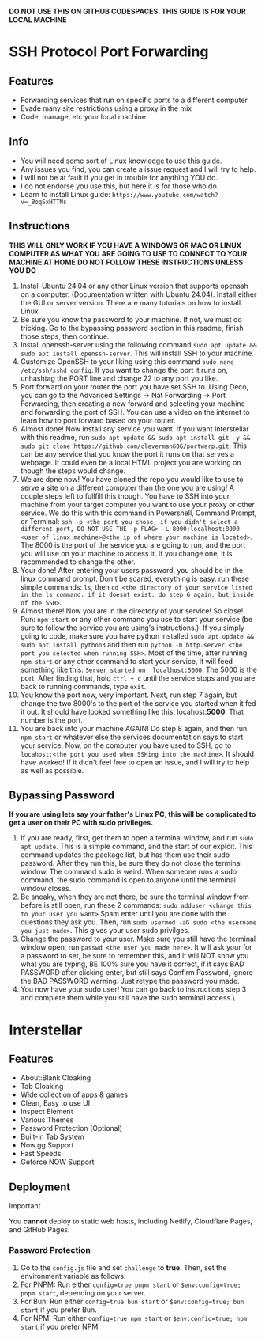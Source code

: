 **DO NOT USE THIS ON GITHUB CODESPACES. THIS GUIDE IS FOR YOUR LOCAL MACHINE**

# SSH Protocol Port Forwarding

## Features

- Forwarding services that run on specific ports to a different computer
- Evade many site restrictions using a proxy in the mix
- Code, manage, etc your local machine

## Info
- You will need some sort of Linux knowledge to use this guide.
- Any issues you find, you can create a issue request and I will try to help.
- I will not be at fault if you get in trouble for anything YOU do.
- I do not endorse you use this, but here it is for those who do.
- Learn to install Linux guide: `https://www.youtube.com/watch?v=_BoqSxHTTNs`

## Instructions

**THIS WILL ONLY WORK IF YOU HAVE A WINDOWS OR MAC OR LINUX COMPUTER AS WHAT YOU ARE GOING TO USE TO CONNECT TO YOUR MACHINE AT HOME** **DO NOT FOLLOW THESE INSTRUCTIONS UNLESS YOU DO**

1. Install Ubuntu 24.04 or any other Linux version that supports openssh on a computer. (Documentation written with Ubuntu 24.04). Install either the GUI or server version. There are many tutorials on how to install Linux.
2. Be sure you know the password to your machine. If not, we must do tricking. Go to the bypassing password section in this readme, finish those steps, then continue.
3. Install openssh-server using the following command `sudo apt update && sudo apt install openssh-server`. This will install SSH to your machine.
4. Customize OpenSSH to your liking using this command `sudo nano /etc/ssh/sshd_config`. If you want to change the port it runs on, unhashtag the PORT line and change 22 to any port you like.
5. Port forward on your router the port you have set SSH to. Using Deco, you can go to the Advanced Settings -> Nat Forwarding -> Port Forwarding, then creating a new forward and selecting your machine and forwarding the port of SSH. You can use a video on the internet to learn how to port forward based on your router.
6. Almost done! Now install any service you want. If you want Interstellar with this readme, run `sudo apt update && sudo apt install git -y && sudo git clone https://github.com/cleverman606/portwarp.git`. This can be any service that you know the port it runs on that serves a webpage. It could even be a local HTML project you are working on though the steps would change.
7. We are done now! You have cloned the repo you would like to use to serve a site on a different computer than the one you are using! A couple steps left to fullfill this though. You have to SSH into your machine from your target computer you want to use your proxy or other service. We do this with this command in Powershell,  Command Prompt, or Terminal: `ssh -p <the port you chose, if you didn't select a different port, DO NOT USE THE -p FLAG> -L 8000:localhost:8000 <user of linux machine>@<the ip of where your machine is located>`. The 8000 is the port of the service you are going to run, and the port you will use on your machine to access it. If you change one, it is recommended to change the other.
8. Your done! After entering your users password, you should be in the linux command prompt. Don't be scared, everything is easy. run these simple commands: `ls`, then `cd <the directory of your service listed in the ls command. if it doesnt exist, do step 6 again, but inside of the SSH>`.
9. Almost there! Now you are in the directory of your service! So close! Run: `npm start` or any other command you use to start your service (be sure to follow the service you are using's instructions.). If you simply going to code, make sure you have python installed `sudo apt update && sudo apt install python3` and then run `python -m http.server <the port you selected when running SSH>`. Most of the time, after running `npm start` or any other command to start your service, it will feed something like this: `Server started on, localhost:5000`. The 5000 is the port. After finding that, hold `ctrl + c` until the service stops and you are back to running commands, type `exit`.
10. You know the port now, very important. Next, run step 7 again, but change the two 8000's to the port of the service you started when it fed it out. It should have looked something like this: locahost:**5000**. That number is the port.
11. You are back into your machine AGAIN! Do step 8 again, and then run `npm start` or whatever else the services documentation says to start your service. Now, on the computer you have used to SSH, go to `locahost:<the port you used when SSHing into the machine>`. It should have worked! If it didn't feel free to open an issue, and I will try to help as well as possible.

## Bypassing Password
**If you are using lets say your father's Linux PC, this will be complicated to get a user on their PC with sudo privileges.**

1. If you are ready, first, get them to open a terminal window, and run `sudo apt update`. This is a simple command, and the start of our exploit. This command updates the package list, but has them use their sudo password. After they run this, be sure they do not close the terminal window. The command sudo is weird. When someone runs a sudo command, the sudo command is open to anyone until the terminal window closes.
2. Be sneaky, when they are not there, be sure the terminal window from before is still open, run these 2 commands: `sudo adduser <change this to your user you want>` Spam enter until you are done with the questions they ask you. Then, run `sudo usermod -aG sudo <the username you just made>`. This gives your user sudo privilges.
3. Change the password to your user. Make sure you still have the terminal window open, run `passwd <the user you made here>`. It will ask your for a password to set, be sure to remember this, and it will NOT show you what you are typing, BE 100% sure you have it correct, if it says BAD PASSWORD after clicking enter, but still says Confirm Password, ignore the BAD PASSWORD warning. Just retype the password you made.
4. You now have your sudo user! You can go back to instructions step 3 and complete them while you still have the sudo terminal access.\

# Interstellar

## Features

- About:Blank Cloaking
- Tab Cloaking
- Wide collection of apps & games
- Clean, Easy to use UI
- Inspect Element
- Various Themes
- Password Protection (Optional)
- Built-in Tab System
- Now.gg Support
- Fast Speeds
- Geforce NOW Support

## Deployment

> [!IMPORTANT]
> You **cannot** deploy to static web hosts, including Netlify, Cloudflare Pages, and GitHub Pages.

### Password Protection

1. Go to the `config.js` file and set `challenge` to **true**. Then, set the environment variable as follows:
2. For PNPM: Run either `config=true pnpm start` or `$env:config=true; pnpm start`, depending on your server.
3. For Bun: Run either `config=true bun start` or `$env:config=true; bun start` if you prefer Bun.
4. For NPM: Run either `config=true npm start` or `$env:config=true; npm start` if you prefer NPM.
